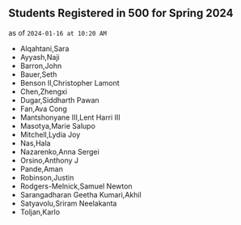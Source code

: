 ## Students Registered in 500 for Spring 2024

as of `2024-01-16 at 10:20 AM`

- Alqahtani,Sara
- Ayyash,Naji
- Barron,John
- Bauer,Seth
- Benson II,Christopher Lamont
- Chen,Zhengxi
- Dugar,Siddharth Pawan
- Fan,Ava Cong
- Mantshonyane III,Lent Harri III
- Masotya,Marie Salupo
- Mitchell,Lydia Joy
- Nas,Hala
- Nazarenko,Anna Sergei
- Orsino,Anthony J
- Pande,Aman
- Robinson,Justin
- Rodgers-Melnick,Samuel Newton
- Sarangadharan Geetha Kumari,Akhil
- Satyavolu,Sriram Neelakanta
- Toljan,Karlo

